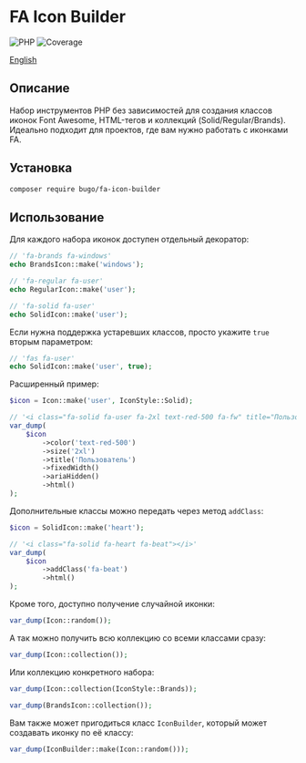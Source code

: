 # FA Icon Builder

![PHP](https://img.shields.io/badge/PHP-^8.1-blue.svg?style=flat)
![Coverage](https://badgen.net/coveralls/c/github/dragomano/fa-icon-builder/main)

[English](README.md)

## Описание

Набор инструментов PHP без зависимостей для создания классов иконок Font Awesome, HTML-тегов и коллекций (Solid/Regular/Brands). Идеально подходит для проектов, где вам нужно работать с иконками FA.

## Установка

```bash
composer require bugo/fa-icon-builder
```

## Использование

Для каждого набора иконок доступен отдельный декоратор:

```php
// 'fa-brands fa-windows'
echo BrandsIcon::make('windows');

// 'fa-regular fa-user'
echo RegularIcon::make('user');

// 'fa-solid fa-user'
echo SolidIcon::make('user');
```

Если нужна поддержка устаревших классов, просто укажите `true` вторым параметром:

```php
// 'fas fa-user'
echo SolidIcon::make('user', true);
```

Расширенный пример:

```php
$icon = Icon::make('user', IconStyle::Solid);

// '<i class="fa-solid fa-user fa-2xl text-red-500 fa-fw" title="Пользователь" aria-hidden="true"></i>'
var_dump(
    $icon
        ->color('text-red-500')
        ->size('2xl')
        ->title('Пользователь')
        ->fixedWidth()
        ->ariaHidden()
        ->html()
);
```

Дополнительные классы можно передать через метод `addClass`:

```php
$icon = SolidIcon::make('heart');

// '<i class="fa-solid fa-heart fa-beat"></i>'
var_dump(
    $icon
        ->addClass('fa-beat')
        ->html()
);
```

Кроме того, доступно получение случайной иконки:

```php
var_dump(Icon::random());
```

А так можно получить всю коллекцию со всеми классами сразу:

```php
var_dump(Icon::collection());
```

Или коллекцию конкретного набора:

```php
var_dump(Icon::collection(IconStyle::Brands));

var_dump(BrandsIcon::collection());
```

Вам также может пригодиться класс `IconBuilder`, который может создавать иконку по её классу:

```php
var_dump(IconBuilder::make(Icon::random()));
```
